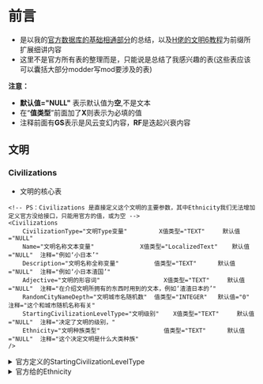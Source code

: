 # 前言

- 是以我的[官方数据库的基础相通部分](https://gitee.com/XPPK/pk-civ6/blob/master/%E5%9F%BA%E7%A1%80%E7%9F%A5%E8%AF%86/%E5%AE%98%E6%96%B9Date%E5%9F%BA%E7%A1%80%E5%85%B1%E9%80%9A.md)的总结，以及[H佬的文明6教程](https://space.bilibili.com/28399130)为前缀所扩展细讲内容
- 这里不是官方所有表的整理而是，只能说是总结了我感兴趣的表(这些表应该可以囊括大部分modder写mod要涉及的表)

**注意：**
- **默认值="NULL"** 表示默认值为**空**,不是文本
- 在“**值类型**”前面加了**X**则表示为必填的值
- 注释前面有**GS**表示是风云变幻内容，**RF**是迭起兴衰内容

## 文明
### Civilizations
- 文明的核心表
```
<!-- PS：Civilizations 是直接定义这个文明的主要参数，其中Ethnicity我们无法增加定义官方没给接口，只能用官方的值，或为空 -->
<Civilizations
	CivilizationType="文明Type变量"			X值类型="TEXT"		默认值="NULL"
	Name="文明名称文本变量"				X值类型="LocalizedText"	默认值="NULL"	注释="例如‘小日本’"
	Description="文明名称全称变量"			值类型="TEXT"		默认值="NULL"	注释="例如‘小日本渣国’"
	Adjective="文明的形容词"					X值类型="TEXT"		默认值="NULL"	注释="在介绍文明所拥有的东西时用到的文本，例如‘渣渣日本的’"
	RandomCityNameDepth="文明城市名随机数"	值类型="INTEGER"	默认值="0"		注释="这个和城市随机名称有关"
	StartingCivilizationLevelType="文明级别"	X值类型="TEXT"		默认值="NULL"	注释="决定了文明的级别，"
	Ethnicity="文明种族类型"					值类型="TEXT"		默认值="NULL"	注释="这个决定文明是什么大类种族"
/>
```

<details><summary>官方定义的StartingCivilizationLevelType</summary>

- 共4个，是在CivilizationLevels表定义，对应这个表的CivilizationLevelType，这个表暂未深入研究

- PS：城邦也有各自文明和领袖。野蛮人，自由城市也是对应文明，可以通过把修改器所绑的特性把他们的文明上给予修改

| CivilizationLevelType         | 注释
| ----------------------------- | -------------- 
| CIVILIZATION_LEVEL_TRIBE      | 部落，野蛮人文明
| CIVILIZATION_LEVEL_CITY_STATE | 城邦次级文明
| CIVILIZATION_LEVEL_FULL_CIV   | 完整的主要文明
| CIVILIZATION_LEVEL_FREE_CITIES| 自由城市(叛军)
</details><details><summary>官方给的Ethnicity</summary>
PS：共5个

|       Ethnicity        | 对应文本
| ---------------------- | -------------- 
| ETHNICITY_ASIAN        | 亚洲人
| ETHNICITY_AFRICAN      | 非洲人
| ETHNICITY_EURO         | 欧洲人
| ETHNICITY_MEDIT        | 地中海
| ETHNICITY_SOUTHAM      | 南美人
</details>